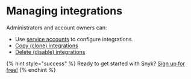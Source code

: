 # Managing integrations

Administrators and account owners can:

* Use [service accounts](https://docs.snyk.io/integrations/managing-integrations-overview/service-accounts) to configure integrations
* [Copy \(clone\) integrations](https://docs.snyk.io/integrations/managing-integrations-overview/clone-an-integration-across-your-snyk-orgs)
* [Delete \(disable\) integrations](https://docs.snyk.io/integrations/managing-integrations-overview/disable-a-git-integration)

{% hint style="success" %}
Ready to get started with Snyk? [Sign up for free!](https://snyk.io/login?cta=sign-up&loc=footer&page=support_docs_page)
{% endhint %}

